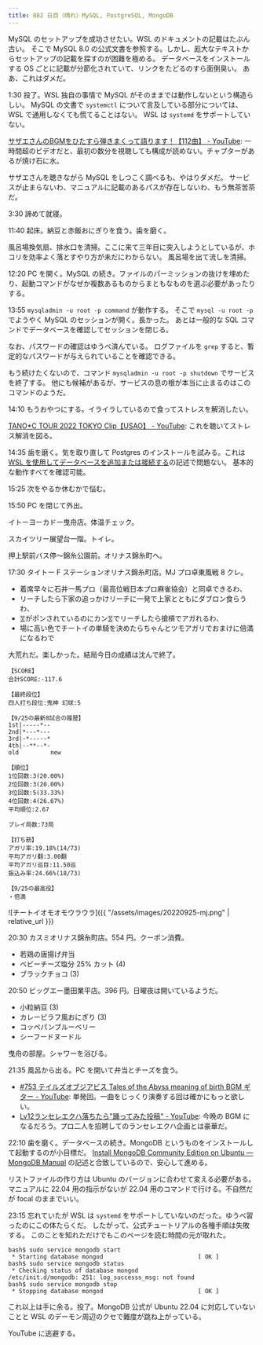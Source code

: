 ```yaml
---
title: 882 日目（晴れ）MySQL, PostgreSQL, MongoDB
---
```


MySQL のセットアップを成功させたい。WSL のドキュメントの記載はたぶん古い。
そこで MySQL 8.0 の公式文書を参照する。しかし、厖大なテキストからセットアップの記載を探すのが困難を極める。
データベースをインストールする OS ごとに記載が分節化されていて、リンクをたどるのすら面倒臭い。
ああ、これはダメだ。

1:30 投了。WSL 独自の事情で MySQL がそのままでは動作しないという構造らしい。
MySQL の文書で `systemctl` について言及している部分については、WSL で通用しなくても慌てることはない。
WSL は `systemd` をサポートしていない。

[サザエさんのBGMをひたすら弾きまくって語ります！【112曲】 - YouTube](https://www.youtube.com/watch?v=5EkszxnITig):
一時間超のビデオだと、最初の数分を視聴しても構成が読めない。チャプターがあるが焼け石に水。

サザエさんを聴きながら MySQL をしつこく調べるも、やはりダメだ。
サービスが止まらないわ、マニュアルに記載のあるパスが存在しないわ、もう無茶苦茶だ。

3:30 諦めて就寝。

11:40 起床。納豆と赤飯おにぎりを食う。歯を磨く。

風呂場換気扇、排水口を清掃。ここに来て三年目に突入しようとしているが、ホコリを効率よく落とすやり方が未だにわからない。
風呂場を出て流しを清掃。

12:20 PC を開く。MySQL の続き。ファイルのパーミッションの抜けを埋めたり、起動コマンドがなぜか複数あるものからまともなものを選ぶ必要があったりする。

13:55 `mysqladmin -u root -p command` が動作する。
そこで `mysql -u root -p` でようやく MySQL のセッションが開く。長かった。
あとは一般的な SQL コマンドでデータベースを確認してセッションを閉じる。

なお、パスワードの確認はゆうべ済んでいる。
ログファイルを `grep` すると、暫定的なパスワードが与えられていることを確認できる。

もう続けたくないので、コマンド `mysqladmin -u root -p shutdown` でサービスを終了する。
他にも候補があるが、サービスの息の根が本当に止まるのはこのコマンドのようだ。

14:10 もうおやつにする。イライラしているので食ってストレスを解消したい。

[TANO*C TOUR 2022 TOKYO Clip【USAO】 - YouTube](https://www.youtube.com/watch?v=FPYGTm1bR8M):
これを聴いてストレス解消を図る。

14:35 歯を磨く。気を取り直して Postgres のインストールを試みる。これは
[WSL を使用してデータベースを追加または接続する](https://learn.microsoft.com/ja-jp/windows/wsl/tutorials/wsl-database)の記述で問題ない。
基本的な動作すべてを確認可能。

15:25 次をやるか休むかで悩む。

15:50 PC を閉じて外出。

イトーヨーカドー曳舟店。体温チェック。

スカイツリー展望台一階。トイレ。

押上駅前バス停～錦糸公園前。オリナス錦糸町へ。

17:30 タイトー F ステーションオリナス錦糸町店。MJ プロ卓東風戦 8 クレ。

* 着席早々に石井一馬プロ（最高位戦日本プロ麻雀協会）と同卓できるわ、
* リーチしたら下家の追っかけリーチに一発で上家とともにダブロン食らうわ、
* &#x1f01d;がポンされているのにカン&#x1f01d;でリーチしたら搶槓でアガれるわ、
* 場に高い色でチートイの単騎を決めたらちゃんとツモアガリでおまけに倍満になるわで

大荒れだ。楽しかった。結局今日の成績は沈んで終了。

```text
【SCORE】
合計SCORE:-117.6

【最終段位】
四人打ち段位:鬼神 幻球:5

【9/25の最新8試合の履歴】
1st|-----*--
2nd|*---*---
3rd|-*-----*
4th|--**--*-
old         new

【順位】
1位回数:3(20.00%)
2位回数:3(20.00%)
3位回数:5(33.33%)
4位回数:4(26.67%)
平均順位:2.67

プレイ局数:73局

【打ち筋】
アガリ率:19.18%(14/73)
平均アガリ翻:3.00翻
平均アガリ巡目:11.50巡
振込み率:24.66%(18/73)

【9/25の最高役】
・倍満
```

![チートイオモオモウラウラ]({{ "/assets/images/20220925-mj.png" | relative_url }})

20:30 カスミオリナス錦糸町店。554 円。クーポン消費。

* 若鶏の唐揚げ弁当
* ベビーチーズ塩分 25% カット (4)
* ブラックチョコ (3)

20:50 ビッグエー墨田業平店。396 円。日曜夜は開いているようだ。

* 小粒納豆 (3)
* カレーピラフ風おにぎり (3)
* コッペパンブルーベリー
* シーフードヌードル

曳舟の部屋。シャワーを浴びる。

21:35 風呂から出る。PC を開いて弁当とチーズを食う。

* [&#x23;753 テイルズオブジアビス Tales of the Abyss meaning of birth BGM ギター - YouTube](https://www.youtube.com/watch?v=WF_58lNOBV4):
  単発回。一曲をじっくり演奏する回は確かにもっと欲しい。
* [Lv12ランセレエクハ落ちたら"踊ってみた投稿" - YouTube](https://www.youtube.com/watch?v=9eQOXKuC2BY):
  今晩の BGM になるだろう。プロ二人を招聘してのランセレエクハ企画とは豪華だ。

22:10 歯を磨く。データベースの続き。MongoDB というものをインストールして起動するのが小目標だ。
[Install MongoDB Community Edition on Ubuntu — MongoDB Manual](https://www.mongodb.com/docs/manual/tutorial/install-mongodb-on-ubuntu/)
の記述と合致しているので、安心して進める。

リストファイルの作り方は Ubuntu のバージョンに合わせて変える必要がある。
マニュアルに 22.04 用の指示がないが 22.04 用のコマンドで行ける。不自然だが focal のままでいい。

23:15 忘れていたが WSL は `systemd` をサポートしていないのだった。ゆうべ習ったのにこの体たらくだ。
したがって、公式チュートリアルの各種手順は失敗する。
このことを知れただけでもこのページを読む時間の元が取れた。

```console
bash$ sudo service mongodb start
 * Starting database mongod                           [ OK ]
bash$ sudo service mongodb status
 * Checking status of database mongod
/etc/init.d/mongodb: 251: log_successs_msg: not found
bash$ sudo service mongodb stop
 * Stopping database mongod                           [ OK ]
```

これ以上は手に余る。投了。MongoDB 公式が Ubuntu 22.04 に対応していないことと
WSL のデーモン周辺のクセで難度が跳ね上がっている。

YouTube に逃避する。
